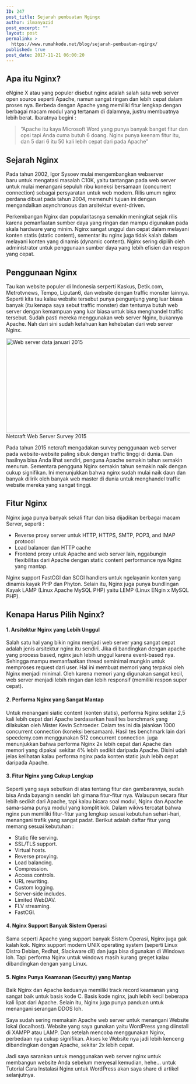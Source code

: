 ```yaml
---
ID: 247
post_title: Sejarah pembuatan Ngingx
author: ilmanyazid
post_excerpt: ""
layout: post
permalink: >
  https://www.rumahkode.net/blog/sejarah-pembuatan-ngingx/
published: true
post_date: 2017-11-21 06:00:20
---
```

<h2>Apa itu Nginx?</h2>
eNgine X atau yang populer disebut nginx adalah salah satu web server open source seperti Apache, namun sangat ringan dan lebih cepat dalam proses nya. Berbeda dengan Apache yang memiliki fitur lengkap dengan berbagai macam modul yang tertanam di dalamnya, justru membuatnya lebih berat. Ibaratnya begini :
<blockquote>“Apache itu kaya Microsoft Word yang punya banyak banget fitur dan opsi tapi Anda cuma butuh 6 doang. Nginx punya keenam fitur itu, dan 5 dari 6 itu 50 kali lebih cepat dari pada Apache”</blockquote>
<h2>Sejarah Nginx</h2>
Pada tahun 2002, Igor Sysoev mulai mengembangkan webserver baru untuk mengatasi masalah C10K, yaitu tantangan pada web server untuk mulai menangani sepuluh ribu koneksi bersamaan (concurrent connection) sebagai persyaratan untuk web modern. Rilis umum nginx perdana dibuat pada tahun 2004, memenuhi tujuan ini dengan mengandalkan asynchronous dan arsitektur event-driven.

Perkembangan Nginx dan popularitasnya semakin meningkat sejak rilis karena pemanfaatan sumber daya yang ringan dan mampu digunakan pada skala hardware yang minim. Nginx sangat unggul dan cepat dalam melayani konten statis (static content), sementar itu nginx juga tidak kalah dalam melayani konten yang dinamis (dynamic content). Nginx sering dipilih oleh administrator untuk penggunaan sumber daya yang lebih efisien dan respon yang cepat.
<h2>Penggunaan Nginx</h2>
Tau kan website populer di Indonesia serperti Kaskus, Detik.com, Metrotvnews, Tempo, Liputan6, dan website dengan traffic monster lainnya. Seperti kita tau kalau website tersebut punya pengunjung yang luar biasa banyak (itu kenapa saya sebut traffic monster) dan tentunya butuh web server dengan kemampuan yang luar biasa untuk bisa menghandel traffic tersebut. Sudah pasti mereka menggunakan web server Nginx, bukannya Apache. Nah dari sini sudah ketahuan kan kehebatan dari web server Nginx.
<div>
<p style="text-align: left;"><img class="aligncenter wp-image-413 size-full" src="http://www.rumahkode.net/wp-content/uploads/2017/11/netcraft_web_server_data_jan15.jpg" alt="Web server data januari 2015" width="540" height="259" />Netcraft Web Server Survey 2015</p>

</div>
Pada tahun 2015 netcraft mengadakan survey penggunaan web server pada website-website paling sibuk dengan traffic tinggi di dunia. Dan hasilnya bisa Anda lihat sendiri, penguna Apache semakin tahun semakin menurun. Sementara pengguna Nginx semakin tahun semakin naik dengan cukup signifikan. Ini menunjukkan bahwa nginx sudah mulai naik daun dan banyak dilirik oleh banyak web master di dunia untuk menghandel traffic website mereka yang sangat tinggi.
<h2>Fitur Nginx</h2>
Nginx juga punya banyak sekali fitur dan bisa dijadikan berbagai macam Server, seperti :
<ul>
 	<li>Reverse proxy server untuk HTTP, HTTPS, SMTP, POP3, and IMAP protocol</li>
 	<li>Load balancer dan HTTP cache</li>
 	<li>Frontend proxy untuk Apache and web server lain, nggabungin flexibilitas dari Apache dengan static content performance nya Nginx yang mantap.</li>
</ul>
Nginx support FastCGI dan SCGI handlers untuk ngelayanin konten yang dinamis kayak PHP dan Phyton. Selain itu, Nginx juga punya bundlingan Kayak LAMP (Linux Apache MySQL PHP) yaitu LEMP (Linux ENgin x MySQL PHP).
<h2>Kenapa Harus Pilih Nginx?</h2>
<h4>1. Arsitektur Nginx yang Lebih Unggul</h4>
Salah satu hal yang bikin nginx menjadi web server yang sangat cepat adalah jenis arsitektur nginx itu sendiri. Jika di bandingkan dengan apache yang process based, nginx jauh lebih unggul karena event-based nya. Sehingga mampu memanfaatkan thread seminimal mungkin untuk memproses request dari user. Hal ini membuat memori yang terpakai oleh Nginx menjadi minimal. Oleh karena memori yang digunakan sangat kecil, web server menjadi lebih ringan dan lebih responsif (memiliki respon super cepat).
<h4>2. Performa Nginx yang Sangat Mantap</h4>
Untuk menangani siatic content (konten statis), performa Nginx sekitar 2,5 kali lebih cepat dari Apache berdasarkan hasil tes benchmark yang dilakukan oleh Mister Kevin Schroeder. Dalam tes ini dia jalankan 1000 concurrent connection (koneksi bersamaan). Hasil tes benchmark lain dari speedemy.com menggunakan 512 concurrent connection  juga menunjukkan bahwa performa Nginx 2x lebih cepat dari Apache dan memori yang dipakai  sekitar 4% lebih sedikit daripada Apache. Disini udah jelas kelihatan kalau performa nginx pada konten static jauh lebih cepat daripada Apache.
<h4>3. Fitur Nginx yang Cukup Lengkap</h4>
Seperti yang saya sebutkan di atas tentang fitur dan gambarannya, sudah bisa Anda bayangin sendiri lah gimana fitur-fitur nya. Walaupun secara fitur lebih sedikit dari Apache, tapi kalau bicara soal modul, Nginx dan Apache sama-sama punya modul yang komplit kok. Dalam wikivs tercatat bahwa nginx pun memiliki fitur-fitur yang lengkap sesuai kebutuhan sehari-hari, menangani trafik yang sangat padat. Berikut adalah daftar fitur yang memang sesuai kebutuhan :
<ul>
 	<li>Static file serving.</li>
 	<li>SSL/TLS support.</li>
 	<li>Virtual hosts.</li>
 	<li>Reverse proxying.</li>
 	<li>Load balancing.</li>
 	<li>Compression.</li>
 	<li>Access controls.</li>
 	<li>URL rewriting.</li>
 	<li>Custom logging.</li>
 	<li>Server-side includes.</li>
 	<li>Limited WebDAV.</li>
 	<li>FLV streaming.</li>
 	<li>FastCGI.</li>
</ul>
<h4>4. Nginx Support Banyak Sistem Operasi</h4>
Sama seperti Apache yang support banyak Sistem Operasi, Nginx juga gak kalah kok. Nginx support modern UNIX operating system (seperti Linux Distro Debian, Redhat, Slackware dll) dan juga bisa digunakan di Windows loh. Tapi performa Nginx untuk windows masih kurang greget kalau dibandingkan dengan yang Linux.
<h4>5. Nginx Punya Keamanan (Security) yang Mantap</h4>
Baik Nginx dan Apache keduanya memiliki track record keamanan yang sangat baik untuk basis kode C. Basis kode nginx, jauh lebih kecil beberapa kali lipat dari Apache. Selain itu, Nginx juga punya panduan untuk menangani serangan DDOS loh.

Saya sudah sering memakain Apache web server untuk menangani Website lokal (localhost). Website yang saya gunakan yaitu WordPress yang diinstall di XAMPP atau LAMP. Dan setelah mencoba menggunakan Nginx, perbedaan nya cukup signifikan. Akses ke Website nya jadi lebih kenceng dibandingkan dengan Apache, sekitar 2x lebih cepat.

Jadi saya sarankan untuk menggunakan web server nginx untuk membangun website Anda sebelum menyesal kemudian, hehe… untuk Tutorial Cara Instalasi Nginx untuk WordPress akan saya share di artikel selanjutnya.
